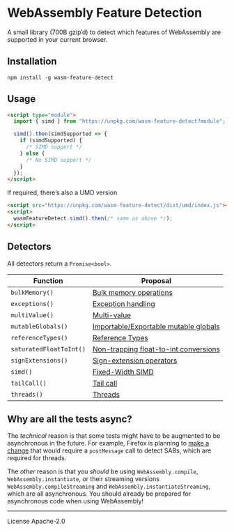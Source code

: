 # WebAssembly Feature Detection

A small library (700B gzip’d) to detect which features of WebAssembly are supported in your current browser.

## Installation

```
npm install -g wasm-feature-detect
```

## Usage

```html
<script type="module">
  import { simd } from "https://unpkg.com/wasm-feature-detect?module";

  simd().then(simdSupported => {
    if (simdSupported) {
      /* SIMD support */
    } else {
      /* No SIMD support */
    }
  });
</script>
```

If required, there’s also a UMD version

```html
<script src="https://unpkg.com/wasm-feature-detect/dist/umd/index.js"></script>
<script>
  wasmFeatureDetect.simd().then(/* same as above */);
</script>
```

## Detectors

All detectors return a `Promise<bool>`.

| Function                | Proposal                                                                                                     |
| ----------------------- | ------------------------------------------------------------------------------------------------------------ |
| `bulkMemory()`          | [Bulk memory operations](https://github.com/webassembly/bulk-memory-operations)                              |
| `exceptions()`          | [Exception handling](https://github.com/WebAssembly/exception-handling)                                      |
| `multiValue()`          | [Multi-value](https://github.com/WebAssembly/multi-value)                                                    |
| `mutableGlobals()`      | [Importable/Exportable mutable globals]()                                                                    |
| `referenceTypes()`      | [Reference Types](https://github.com/WebAssembly/reference-types)                                            |
| `saturatedFloatToInt()` | [Non-trapping float-to-int conversions](https://github.com/WebAssembly/nontrapping-float-to-int-conversions) |
| `signExtensions()`      | [Sign-extension operators](https://github.com/WebAssembly/sign-extension-ops)                                |
| `simd()`                | [Fixed-Width SIMD](https://github.com/webassembly/simd)                                                      |
| `tailCall()`            | [Tail call](https://github.com/webassembly/tail-call)                                                        |
| `threads()`             | [Threads](https://github.com/webassembly/threads)                                                            |

## Why are all the tests async?

The _technical_ reason is that some tests might have to be augmented to be asynchronous in the future. For example, Firefox is planning to [make a change][ff coop] that would require a `postMessage` call to detect SABs, which are required for threads.

The _other_ reason is that you _should_ be using `WebAssembly.compile`, `WebAssembly.instantiate`, or their streaming versions `WebAssembly.compileStreaming` and `WebAssembly.instantiateStreaming`, which are all asynchronous. You should already be prepared for asynchronous code when using WebAssembly!

[ff coop]: https://groups.google.com/forum/#!msg/mozilla.dev.platform/IHkBZlHETpA/dwsMNchWEQAJ

---

License Apache-2.0
